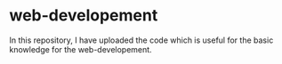 # web-developement

In this repository, I have uploaded the code which is useful for the basic knowledge for the web-developement.

